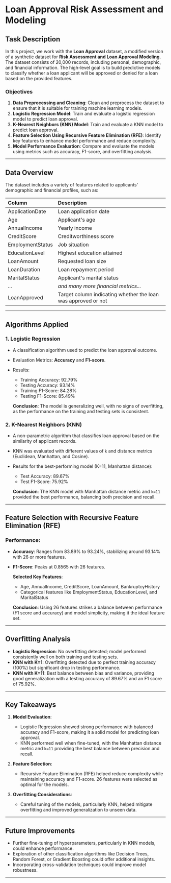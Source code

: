 # Loan Approval Risk Assessment and Modeling

## Task Description

In this project, we work with the **Loan Approval** dataset, a modified version of a synthetic dataset for **Risk Assessment and Loan Approval Modeling**. The dataset consists of 20,000 records, including personal, demographic, and financial information. The high-level goal is to build predictive models to classify whether a loan applicant will be approved or denied for a loan based on the provided features.

### Objectives
1. **Data Preprocessing and Cleaning**: Clean and preprocess the dataset to ensure that it is suitable for training machine learning models.
2. **Logistic Regression Model**: Train and evaluate a logistic regression model to predict loan approval.
3. **K-Nearest Neighbors (KNN) Model**: Train and evaluate a KNN model to predict loan approval.
4. **Feature Selection Using Recursive Feature Elimination (RFE)**: Identify key features to enhance model performance and reduce complexity.
5. **Model Performance Evaluation**: Compare and evaluate the models using metrics such as accuracy, F1-score, and overfitting analysis.

---

## Data Overview

The dataset includes a variety of features related to applicants' demographic and financial profiles, such as:

|Column|Description|
|:-----|:----------|
|ApplicationDate| Loan application date|
|Age| Applicant's age|
|AnnualIncome| Yearly income|
|CreditScore| Creditworthiness score|
|EmploymentStatus| Job situation|
|EducationLevel| Highest education attained|
|LoanAmount| Requested loan size|
|LoanDuration| Loan repayment period|
|MaritalStatus| Applicant's marital status|
|...| *and many more financial metrics...* |
|LoanApproved| Target column indicating whether the loan was approved or not|

---

## Algorithms Applied

### 1. **Logistic Regression**
   - A classification algorithm used to predict the loan approval outcome.
   - Evaluation Metrics: **Accuracy** and **F1-score**.
   - Results:
     - Training Accuracy: 92.79%
     - Testing Accuracy: 93.14%
     - Training F1-Score: 84.28%
     - Testing F1-Score: 85.49%

     **Conclusion**: The model is generalizing well, with no signs of overfitting, as the performance on the training and testing sets is consistent.

### 2. **K-Nearest Neighbors (KNN)**
   - A non-parametric algorithm that classifies loan approval based on the similarity of applicant records.
   - KNN was evaluated with different values of `k` and distance metrics (Euclidean, Manhattan, and Cosine).
   - Results for the best-performing model (K=11, Manhattan distance):
     - Test Accuracy: 89.67%
     - Test F1-Score: 75.92%

     **Conclusion**: The KNN model with Manhattan distance metric and `k=11` provided the best performance, balancing both precision and recall.

---

## Feature Selection with Recursive Feature Elimination (RFE)

### Performance:
- **Accuracy**: Ranges from 83.89% to 93.24%, stabilizing around 93.14% with 26 or more features.
- **F1-Score**: Peaks at 0.8565 with 26 features.
  
  **Selected Key Features**:
  - Age, AnnualIncome, CreditScore, LoanAmount, BankruptcyHistory
  - Categorical features like EmploymentStatus, EducationLevel, and MaritalStatus

  **Conclusion**: Using 26 features strikes a balance between performance (F1 score and accuracy) and model simplicity, making it the ideal feature set.

---

## Overfitting Analysis

- **Logistic Regression**: No overfitting detected; model performed consistently well on both training and testing sets.
- **KNN with K=1**: Overfitting detected due to perfect training accuracy (100%) but significant drop in testing performance.
- **KNN with K=11**: Best balance between bias and variance, providing good generalization with a testing accuracy of 89.67% and an F1 score of 75.92%.

---

## Key Takeaways

1. **Model Evaluation**:
   - Logistic Regression showed strong performance with balanced accuracy and F1-score, making it a solid model for predicting loan approval.
   - KNN performed well when fine-tuned, with the Manhattan distance metric and `k=11` providing the best balance between precision and recall.
   
2. **Feature Selection**:
   - Recursive Feature Elimination (RFE) helped reduce complexity while maintaining accuracy and F1-score. 26 features were selected as optimal for the models.

3. **Overfitting Considerations**:
   - Careful tuning of the models, particularly KNN, helped mitigate overfitting and improved generalization to unseen data.

---

## Future Improvements
- Further fine-tuning of hyperparameters, particularly in KNN models, could enhance performance.
- Exploration of other classification algorithms like Decision Trees, Random Forest, or Gradient Boosting could offer additional insights.
- Incorporating cross-validation techniques could improve model robustness.

---

